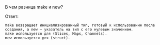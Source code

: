 В чем разница make и new?

Ответ:
```
make возвращает инициализированный тип, готовый к использованию после 
создания, а new – указатель на тип с его нулевым значением.
make используется для (Slices, Maps, Channels).
new используется для (struct).
```